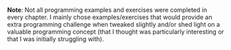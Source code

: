 **Note**: Not all programming examples and exercises were completed in every chapter. I mainly chose examples/exercises that would provide an extra programming challenge when tweaked slightly and/or shed light on a valuable programming concept (that I thought was particularly interesting or that I was initially struggling with).
